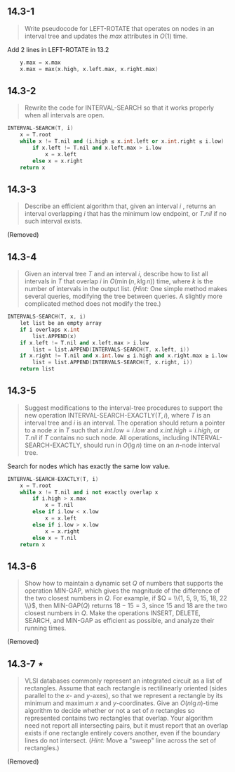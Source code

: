 ## 14.3-1

> Write pseudocode for $\text{LEFT-ROTATE}$ that operates on nodes in an interval tree and updates the $max$ attributes in $O(1)$ time.

Add 2 lines in $\text{LEFT-ROTATE}$ in 13.2

```cpp
    y.max = x.max
    x.max = max(x.high, x.left.max, x.right.max)
```

## 14.3-2

> Rewrite the code for $\text{INTERVAL-SEARCH}$ so that it works properly when all intervals are open.

```cpp
INTERVAL-SEARCH(T, i)
    x = T.root
    while x != T.nil and (i.high ≤ x.int.left or x.int.right ≤ i.low)
        if x.left != T.nil and x.left.max > i.low
            x = x.left
        else x = x.right
    return x
```

## 14.3-3

> Describe an efficient algorithm that, given an interval $i$ , returns an interval overlapping $i$ that has the minimum low endpoint, or $T.nil$ if no such interval exists.

(Removed)

## 14.3-4

> Given an interval tree $T$ and an interval $i$, describe how to list all intervals in $T$ that overlap $i$ in $O(\min(n, k \lg n))$ time, where $k$ is the number of intervals in the output list. ($\textit{Hint:}$ One simple method makes several queries, modifying the tree between queries. A slightly more complicated method does not modify the tree.)

```cpp
INTERVALS-SEARCH(T, x, i)
    let list be an empty array
    if i overlaps x.int
        list.APPEND(x)
    if x.left != T.nil and x.left.max > i.low
        list = list.APPEND(INTERVALS-SEARCH(T, x.left, i))
    if x.right != T.nil and x.int.low ≤ i.high and x.right.max ≥ i.low
        list = list.APPEND(INTERVALS-SEARCH(T, x.right, i))
    return list
```

## 14.3-5

> Suggest modifications to the interval-tree procedures to support the new operation $\text{INTERVAL-SEARCH-EXACTLY}(T, i)$, where $T$ is an interval tree and $i$ is an interval. The operation should return a pointer to a node $x$ in $T$ such that $x.int.low = i.low$ and $x.int.high = i.high$, or $T.nil$ if $T$ contains no such node. All operations, including $\text{INTERVAL-SEARCH-EXACTLY}$, should run in $O(\lg n)$ time on an $n$-node interval tree.

Search for nodes which has exactly the same low value.

```cpp
INTERVAL-SEARCH-EXACTLY(T, i)
    x = T.root
    while x != T.nil and i not exactly overlap x
        if i.high > x.max
            x = T.nil
        else if i.low < x.low
            x = x.left
        else if i.low > x.low
            x = x.right
        else x = T.nil
    return x
```

## 14.3-6

> Show how to maintain a dynamic set $Q$ of numbers that supports the operation $\text{MIN-GAP}$, which gives the magnitude of the difference of the two closest numbers in $Q$. For example, if $Q = \\{1, 5, 9, 15, 18, 22 \\}$, then $\text{MIN-GAP}(Q)$ returns $18 - 15 = 3$, since $15$ and $18$ are the two closest numbers in $Q$. Make the operations $\text{INSERT}$, $\text{DELETE}$, $\text{SEARCH}$, and $\text{MIN-GAP}$ as efficient as possible, and analyze their running times.

(Removed)

## 14.3-7 $\star$

> VLSI databases commonly represent an integrated circuit as a list of rectangles. Assume that each rectangle is rectilinearly oriented (sides parallel to the $x$- and $y$-axes), so that we represent a rectangle by its minimum and maximum $x$ and $y$-coordinates. Give an $O(n\lg n)$-time algorithm to decide whether or not a set of $n$ rectangles so represented contains two rectangles that overlap. Your algorithm need not report all intersecting pairs, but it must report that an overlap exists if one rectangle entirely covers another, even if the boundary lines do not intersect. ($\textit{Hint:}$ Move a "sweep" line across the set of rectangles.)

(Removed)
